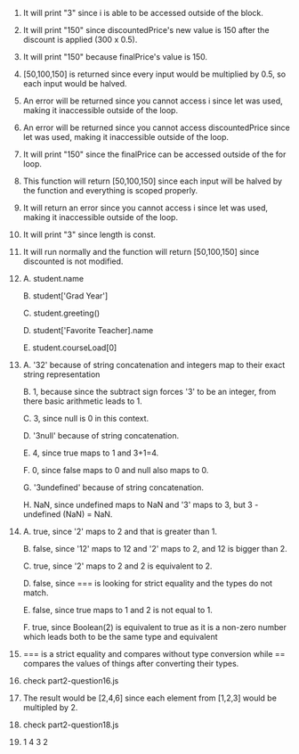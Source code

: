1. It will print "3" since i is able to be accessed outside of the block.
2. It will print "150" since discountedPrice's new value is 150 after the discount is applied (300 x 0.5).
3. It will print "150" because finalPrice's value is 150.
4. [50,100,150] is returned since every input would be multiplied by 0.5, so each input would be halved.
5. An error will be returned since you cannot access i since let was used, making it inaccessible outside of the loop.
6. An error will be returned since you cannot access discountedPrice since let was used, making it inaccessible outside of the loop.
7. It will print "150" since the finalPrice can be accessed outside of the for loop.
8. This function will return [50,100,150] since each input will be halved by the function and everything is scoped properly.
9. It will return an error since you cannot access i since let was used, making it inaccessible outside of the loop.
10. It will print "3" since length is const.
11. It will run normally and the function will return [50,100,150] since discounted is not modified.
12. A. student.name

    B. student['Grad Year']
    
    C. student.greeting()

    D. student['Favorite Teacher].name

    E. student.courseLoad[0]

13. A. '32' because of string concatenation and integers map to their exact string representation 

    B. 1, because since the subtract sign forces '3' to be an integer, from there basic arithmetic leads to 1.

    C. 3, since null is 0 in this context.

    D. '3null' because of string concatenation.

    E. 4, since true maps to 1 and 3+1=4.

    F. 0, since false maps to 0 and null also maps to 0.

    G. '3undefined' because of string concatenation.
    
    H. NaN, since undefined maps to NaN and '3' maps to 3, but 3 - undefined (NaN) = NaN.

14. A. true, since '2' maps to 2 and that is greater than 1.

    B. false, since '12' maps to 12 and '2' maps to 2, and 12 is bigger than 2.

    C. true, since '2' maps to 2 and 2 is equivalent to 2.

    D. false, since === is looking for strict equality and the types do not match.

    E. false, since true maps to 1 and 2 is not equal to 1.

    F. true, since Boolean(2) is equivalent to true as it is a non-zero number which leads both to be the same type and equivalent

    
15. === is a strict equality and compares without type conversion while == compares the values of things after converting their types.

16. check part2-question16.js
17. The result would be [2,4,6] since each element from [1,2,3] would be multipled by 2.
18. check part2-question18.js
19. 1 4 3 2
